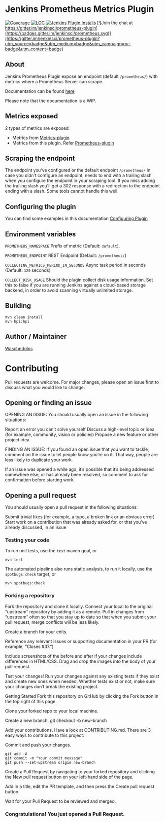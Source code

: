 # Jenkins Prometheus Metrics Plugin

[![Coverage](https://ci.jenkins.io/job/Plugins/job/prometheus-plugin/job/master/badge/icon?status=${instructionCoverage}&subject=coverage&color=${colorInstructionCoverage})](https://ci.jenkins.io/job/Plugins/job/prometheus-plugin/job/master)
[![LOC](https://ci.jenkins.io/job/Plugins/job/prometheus-plugin/job/master/badge/icon?job=test&status=${lineOfCode}&subject=line%20of%20code&color=blue)](https://ci.jenkins.io/job/Plugins/job/prometheus-plugin/job/master)
[![Jenkins Plugin Installs](https://img.shields.io/jenkins/plugin/i/prometheus.svg?color=blue)](https://plugins.jenkins.io/prometheus)
[![Join the chat at https://gitter.im/jenkinsci/prometheus-plugin](https://badges.gitter.im/jenkinsci/prometheus.svg)](https://gitter.im/jenkinsci/prometheus-plugin?utm_source=badge&utm_medium=badge&utm_campaign=pr-badge&utm_content=badge)

## About
Jenkins Prometheus Plugin expose an endpoint (default `/prometheus/`) with metrics where a Prometheus Server can scrape.

Documentation can be found [here](https://plugins.jenkins.io/prometheus)

Please note that the documentation is a WIP.

## Metrics exposed
2 types of metrics are exposed:

- Metrics from [Metrics-plugin](https://github.com/jenkinsci/metrics-plugin)
- Metrics from this plugin. Refer [Prometheus-plugin](docs/metrics/index.md)

## Scraping the endpoint
The endpoint you've configured or the default endpoint `/prometheus/` in case you didn't configure an endpoint, needs to 
end with a trailing slash when you configure the endpoint in your scraping tool. If you miss adding the trailing slash
you'll get a 302 response with a redirection to the endpoint ending with a slash. Some tools cannot handle this well.

## Configuring the plugin
You can find some examples in this documentation [Configuring Plugin](docs/configuration/configuration.md)

## Environment variables

`PROMETHEUS_NAMESPACE` Prefix of metric (Default: `default`).

`PROMETHEUS_ENDPOINT` REST Endpoint (Default: `/prometheus/`)

`COLLECTING_METRICS_PERIOD_IN_SECONDS` Async task period in seconds (Default: `120` seconds)

`COLLECT_DISK_USAGE` Should the plugin collect disk usage information. Set this to false if you are running Jenkins against a cloud-based storage backend, in order to avoid scanning virtually unlimited storage.


## Building

    mvn clean install
    mvn hpi:hpi

## Author / Maintainer

[Waschndolos](https://github.com/waschndolos)

# Contributing
Pull requests are welcome. For major changes, please open an issue first to discuss what you would like to change.

## Opening or finding an issue
OPENING AN ISSUE:
You should usually open an issue in the following situations:

Report an error you can’t solve yourself
Discuss a high-level topic or idea (for example, community, vision or policies)
Propose a new feature or other project idea

FINDING AN ISSUE:
If you found an open issue that you want to tackle, comment on the issue to let people know you’re on it. That way, people are less likely to duplicate your work.

If an issue was opened a while ago, it’s possible that it’s being addressed somewhere else, or has already been resolved, so comment to ask for confirmation before starting work.

## Opening a pull request
You should usually open a pull request in the following situations:

Submit trivial fixes (for example, a typo, a broken link or an obvious error)
Start work on a contribution that was already asked for, or that you’ve already discussed, in an issue

### Testing your code
To run unit tests, use the `test` maven goal, or
```shell
mvn test
```

The automated pipeline also runs static analysis, to run it locally, use the `spotbugs:check` target, or
```shell
mvn spotbugs:check
```

### Forking a repository
Fork the repository and clone it locally. Connect your local to the original “upstream” repository by adding it as a remote. Pull in changes from “upstream” often so that you stay up to date so that when you submit your pull request, merge conflicts will be less likely.

Create a branch for your edits.

Reference any relevant issues or supporting documentation in your PR (for example, “Closes #37.”)

Include screenshots of the before and after if your changes include differences in HTML/CSS. Drag and drop the images into the body of your pull request.

Test your changes! Run your changes against any existing tests if they exist and create new ones when needed. Whether tests exist or not, make sure your changes don’t break the existing project.

Getting Started
Fork this repository on GitHub by clicking the Fork button in the top right of this page.

Clone your forked repo to your local machine.

Create a new branch.
git checkout -b new-branch

Add your contributions.
Have a look at CONTRIBUTING.md. There are 3 easy ways to contribute to this project:

Commit and push your changes.

```
git add -A 
git commit -m "Your commit message"
git push --set-upstream origin new-branch
```
Create a Pull Request by navigating to your forked repository and clicking the New pull request button on your left-hand side of the page.

Add in a title, edit the PR template, and then press the Create pull request button.

Wait for your Pull Request to be reviewed and merged.

### Congratulations! You just opened a Pull Request.



